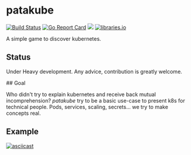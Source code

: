 # patakube

[![Build Status](https://travis-ci.org/guilhem/patakube.svg?branch=master)](https://travis-ci.org/guilhem/patakube)
[![Go Report Card](https://goreportcard.com/badge/github.com/guilhem/patakube)](https://goreportcard.com/report/github.com/guilhem/patakube)
[![](https://images.microbadger.com/badges/image/guilhem/patakube.svg)](https://microbadger.com/images/guilhem/patakube "Get your own image badge on microbadger.com")
[![libraries.io](https://img.shields.io/librariesio/github/guilhem/patakube.svg)](https://libraries.io/github/guilhem/patakube)

A simple game to discover kubernetes.

## Status

Under Heavy development. Any advice, contribution is greatly welcome.

## Goal

Who didn't try to explain kubernetes and receive back mutual incomprehension?
_patakube_ try to be a basic use-case to present k8s for technical people.
Pods, services, scaling, secrets... we try to make concepts real.

## Example

[![asciicast](https://asciinema.org/a/96845.png)](https://asciinema.org/a/96845?autoplay=1&speed=3)
